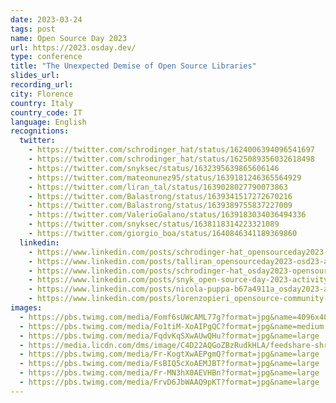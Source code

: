 ```yaml
---
date: 2023-03-24
tags: post
name: Open Source Day 2023
url: https://2023.osday.dev/
type: conference
title: "The Unexpected Demise of Open Source Libraries"
slides_url:
recording_url: 
city: Florence
country: Italy
country_code: IT
language: English
recognitions:
  twitter:
    - https://twitter.com/schrodinger_hat/status/1624006394096541697
    - https://twitter.com/schrodinger_hat/status/1625089356032618498
    - https://twitter.com/snyksec/status/1632395639865606146
    - https://twitter.com/mateonunez95/status/1639181246365564929
    - https://twitter.com/liran_tal/status/1639028027790073863
    - https://twitter.com/Balastrong/status/1639341517272670216
    - https://twitter.com/Balastrong/status/1639389755837227009
    - https://twitter.com/ValerioGalano/status/1639183034036494336
    - https://twitter.com/snyksec/status/1638118314223321089
    - https://twitter.com/giorgio_boa/status/1640846341189369860
  linkedin:
    - https://www.linkedin.com/posts/schrodinger-hat_opensourceday2023-osd23-activity-7029772065385660417-j3Ol?utm_source=share&utm_medium=member_desktop
    - https://www.linkedin.com/posts/talliran_opensourceday2023-osd23-activity-7029810529183408129-T9Hy?utm_source=share&utm_medium=member_desktop
    - https://www.linkedin.com/posts/schrodinger-hat_osday2023-opensource-osday-activity-7038873872649076736-n0DW?utm_source=share&utm_medium=member_desktop
    - https://www.linkedin.com/posts/snyk_open-source-day-2023-activity-7038100837054779392-M3UC?utm_source=share&utm_medium=member_desktop
    - https://www.linkedin.com/posts/nicola-puppa-b67a4911a_osday2023-activity-7045405855218868224-coX1?utm_source=share&utm_medium=member_desktop
    - https://www.linkedin.com/posts/lorenzopieri_opensource-community-activity-7045371762670219265-4hq1?utm_source=share&utm_medium=member_desktop
images:
  - https://pbs.twimg.com/media/Fomf6sUWcAML77g?format=jpg&name=4096x4096
  - https://pbs.twimg.com/media/Fo1tiM-XoAIPgQC?format=jpg&name=medium
  - https://pbs.twimg.com/media/FqdvKqSXwAUwQHu?format=jpg&name=large
  - https://media.licdn.com/dms/image/C4D22AQGoZBzRudkHLA/feedshare-shrink_2048_1536/0/1678198304875?e=1681344000&v=beta&t=FamabWbrx8-Ru06P_HMYnwkQjagArmgWyKDv24WToz0
  - https://pbs.twimg.com/media/Fr-KogtXwAEPgmQ?format=jpg&name=large
  - https://pbs.twimg.com/media/FsBIQ5cXoAEMJBT?format=jpg&name=large
  - https://pbs.twimg.com/media/Fr-MN3hX0AEVHBn?format=jpg&name=large
  - https://pbs.twimg.com/media/FrvD6JbWAAQ9pKT?format=jpg&name=large
---
```

